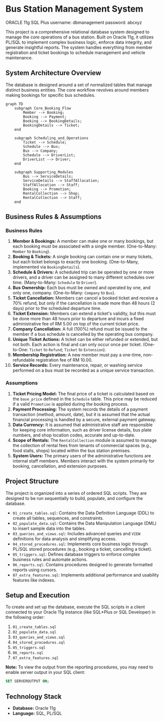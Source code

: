 # Bus Station Management System

ORACLE 11g SQL Plus
username: dbmanagement
password: abcxyz


This project is a comprehensive relational database system designed to manage the core operations of a bus station. Built on Oracle 11g, it utilizes PL/SQL to implement complex business logic, enforce data integrity, and generate insightful reports. The system handles everything from member registration and ticket bookings to schedule management and vehicle maintenance.

## System Architecture Overview

The database is designed around a set of normalized tables that manage distinct business entities. The core workflow revolves around members making bookings for specific bus schedules.

```mermaid
graph TD
    subgraph Core_Booking_Flow
        Member --> Booking;
        Booking --> Payment;
        Booking --> BookingDetails;
        BookingDetails --> Ticket;
    end

    subgraph Scheduling_and_Operations
        Ticket --> Schedule;
        Schedule --> Bus;
        Bus --> Company;
        Schedule --> DriverList;
        DriverList --> Driver;
    end

    subgraph Supporting_Modules
        Bus --> ServiceDetails;
        ServiceDetails --> StaffAllocation;
        StaffAllocation --> Staff;
        Booking --> Promotion;
        RentalCollection --> Shop;
        RentalCollection --> Staff;
    end
```

## Business Rules & Assumptions

### Business Rules

1.  **Member & Bookings:** A member can make one or many bookings, but each booking must be associated with a single member. (One-to-Many: `Member` to `Booking`).
2.  **Booking & Tickets:** A single booking can contain one or many tickets, but each ticket belongs to exactly one booking. (One-to-Many, implemented via `BookingDetails`).
3.  **Schedule & Drivers:** A scheduled trip can be operated by one or more drivers, and a driver can be assigned to many different schedules over time. (Many-to-Many: `Schedule` to `Driver`).
4.  **Bus Ownership:** Each bus must be owned and operated by one, and only one, company. (One-to-Many: `Company` to `Bus`).
5.  **Ticket Cancellation:** Members can cancel a booked ticket and receive a 70% refund, but only if the cancellation is made more than 48 hours (2 days) prior to the scheduled departure time.
6.  **Ticket Extension:** Members can extend a ticket's validity, but this must be done more than 48 hours prior to departure and incurs a fixed administrative fee of RM 5.00 on top of the current ticket price.
7.  **Company Cancellation:** A full (100%) refund must be issued to the member if a bus schedule is cancelled by the operating bus company.
8.  **Unique Ticket Actions:** A ticket can be either refunded or extended, but not both. Each action is final and can only occur once per ticket. (One-to-One: `Ticket` to `Refund`; `Ticket` to `Extension`).
9.  **Membership Registration:** A new member must pay a one-time, non-refundable registration fee of RM 10.00.
10. **Service Records:** Every maintenance, repair, or washing service performed on a bus must be recorded as a unique service transaction.

### Assumptions

1.  **Ticket Pricing Model:** The final price of a ticket is calculated based on the `base_price` defined in the `Schedule` table. This price may be reduced if a valid `Promotion` is applied during the booking process.
2.  **Payment Processing:** The system records the details of a payment transaction (method, amount, date), but it is assumed that the actual financial processing is handled by a secure, external payment gateway.
3.  **Data Currency:** It is assumed that administrative staff are responsible for keeping core information, such as driver license details, bus plate numbers, and shop location codes, accurate and up-to-date.
4.  **Scope of Rentals:** The `RentalCollection` module is assumed to manage the collection of rental fees from tenants of commercial spaces (e.g., food stalls, shops) located within the bus station premises.
5.  **System Users:** The primary users of the administrative functions are internal staff members. Members interact with the system primarily for booking, cancellation, and extension purposes.

## Project Structure

The project is organized into a series of ordered SQL scripts. They are designed to be run sequentially to build, populate, and configure the database.

-   `01_create_tables.sql`: Contains the Data Definition Language (DDL) to create all tables, sequences, and constraints.
-   `02_populate_data.sql`: Contains the Data Manipulation Language (DML) to insert sample data into the tables.
-   `03_queries_and_views.sql`: Includes advanced queries and `VIEW` definitions for data analysis and simplifying access.
-   `04_stored_procedures.sql`: Implements core business logic through PL/SQL stored procedures (e.g., booking a ticket, cancelling a ticket).
-   `05_triggers.sql`: Defines database triggers to enforce complex business rules and automate actions.
-   `06_reports.sql`: Contains procedures designed to generate formatted reports using cursors.
-   `07_extra_features.sql`: Implements additional performance and usability features like indexes.

## Setup and Execution

To create and set up the database, execute the SQL scripts in a client connected to your Oracle 11g instance (like SQL*Plus or SQL Developer) in the following order:

1.  `01_create_tables.sql`
2.  `02_populate_data.sql`
3.  `03_queries_and_views.sql`
4.  `04_stored_procedures.sql`
5.  `05_triggers.sql`
6.  `06_reports.sql`
7.  `07_extra_features.sql`

**Note:** To view the output from the reporting procedures, you may need to enable server output in your SQL client:
```sql
SET SERVEROUTPUT ON;
```

## Technology Stack

-   **Database:** Oracle 11g
-   **Language:** SQL, PL/SQL
